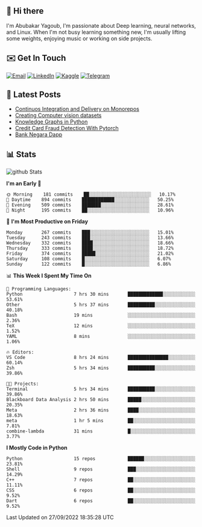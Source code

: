 ## 👋 Hi there

I'm Abubakar Yagoub, I'm passionate about Deep learning, neural networks, and
Linux. When I'm not busy learning something new, I'm usually lifting some
weights, enjoying music or working on side projects.

## ✉️ Get In Touch

[![Email](https://img.shields.io/badge/Email-f1f1f1?style=for-the-badge&logo=gmail&logoColor=0f111a)](mailto:git@blacksuan19.dev)
[![LinkedIn](https://img.shields.io/badge/LinkedIn-0077B5?style=for-the-badge&logo=linkedin&logoColor=white)](https://www.linkedin.com/in/blacksuan19/)
[![Kaggle](https://img.shields.io/badge/Kaggle-5acfff?style=for-the-badge&logo=kaggle&logoColor=white)](http://kaggle.com/abubakaryagob/)
[![Telegram](https://img.shields.io/badge/Telegram-2CA5E0?style=for-the-badge&logo=telegram&logoColor=white)](https://t.me/blacksuan19)

## 📩 Latest Posts

<!-- BLOG-POST-LIST:START -->
- [Continuos Integration and Delivery on Monorepos](http://www.blacksuan19.dev/blog/github-actions-monorepos/)
- [Creating Computer vision datasets](http://www.blacksuan19.dev/blog/creating-datasets/)
- [Knowledge Graphs in Python](http://www.blacksuan19.dev/projects/Knowledge_Graphs/)
- [Credit Card Fraud Detection With Pytorch](http://www.blacksuan19.dev/projects/credit-card-fraud-detection-with-pytorch/)
- [Bank Negara Dapp](http://www.blacksuan19.dev/projects/bank-negara/)
<!-- BLOG-POST-LIST:END -->

## 📊 Stats

![github Stats](https://github-readme-stats.vercel.app/api?username=blacksuan19&theme=github_dark&show_icons=true&count_private=true&custom_title=Github%20Stats&hide_border=true)

<!--START_SECTION:waka-->
**I'm an Early 🐤** 

```text
🌞 Morning    181 commits    ██░░░░░░░░░░░░░░░░░░░░░░░   10.17% 
🌆 Daytime    894 commits    ████████████░░░░░░░░░░░░░   50.25% 
🌃 Evening    509 commits    ███████░░░░░░░░░░░░░░░░░░   28.61% 
🌙 Night      195 commits    ██░░░░░░░░░░░░░░░░░░░░░░░   10.96%

```
📅 **I'm Most Productive on Friday** 

```text
Monday       267 commits    ███░░░░░░░░░░░░░░░░░░░░░░   15.01% 
Tuesday      243 commits    ███░░░░░░░░░░░░░░░░░░░░░░   13.66% 
Wednesday    332 commits    ████░░░░░░░░░░░░░░░░░░░░░   18.66% 
Thursday     333 commits    ████░░░░░░░░░░░░░░░░░░░░░   18.72% 
Friday       374 commits    █████░░░░░░░░░░░░░░░░░░░░   21.02% 
Saturday     108 commits    █░░░░░░░░░░░░░░░░░░░░░░░░   6.07% 
Sunday       122 commits    █░░░░░░░░░░░░░░░░░░░░░░░░   6.86%

```


📊 **This Week I Spent My Time On** 

```text
💬 Programming Languages: 
Python                   7 hrs 30 mins       █████████████░░░░░░░░░░░░   53.61% 
Other                    5 hrs 37 mins       ██████████░░░░░░░░░░░░░░░   40.18% 
Bash                     19 mins             ░░░░░░░░░░░░░░░░░░░░░░░░░   2.36% 
TeX                      12 mins             ░░░░░░░░░░░░░░░░░░░░░░░░░   1.52% 
YAML                     8 mins              ░░░░░░░░░░░░░░░░░░░░░░░░░   1.06%

🔥 Editors: 
VS Code                  8 hrs 24 mins       ███████████████░░░░░░░░░░   60.14% 
Zsh                      5 hrs 34 mins       ██████████░░░░░░░░░░░░░░░   39.86%

🐱‍💻 Projects: 
Terminal                 5 hrs 34 mins       ██████████░░░░░░░░░░░░░░░   39.86% 
Blackboard Data Analysis 2 hrs 50 mins       █████░░░░░░░░░░░░░░░░░░░░   20.35% 
Meta                     2 hrs 36 mins       ████░░░░░░░░░░░░░░░░░░░░░   18.63% 
meta                     1 hr 5 mins         ██░░░░░░░░░░░░░░░░░░░░░░░   7.81% 
combine-lambda           31 mins             █░░░░░░░░░░░░░░░░░░░░░░░░   3.77%

```

**I Mostly Code in Python** 

```text
Python                   15 repos            ██████░░░░░░░░░░░░░░░░░░░   23.81% 
Shell                    9 repos             ███░░░░░░░░░░░░░░░░░░░░░░   14.29% 
C++                      7 repos             ██░░░░░░░░░░░░░░░░░░░░░░░   11.11% 
CSS                      6 repos             ██░░░░░░░░░░░░░░░░░░░░░░░   9.52% 
Dart                     6 repos             ██░░░░░░░░░░░░░░░░░░░░░░░   9.52%

```



 Last Updated on 27/09/2022 18:35:28 UTC
<!--END_SECTION:waka-->

